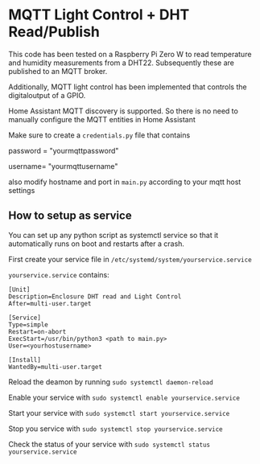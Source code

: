 # MQTT Light Control + DHT Read/Publish
This code has been tested on a Raspberry Pi Zero W to read temperature and humidity measurements from a DHT22. Subsequently these are published to an MQTT broker.

Additionally, MQTT light control has been implemented that controls the digitaloutput of a GPIO. 

Home Assistant MQTT discovery is supported. So there is no need to manually configure the MQTT entities in Home Assistant 

Make sure to create a `credentials.py` file that contains


password = "yourmqttpassword" 

username= "yourmqttusername"

also modify hostname and port in `main.py` according to your mqtt host settings

## How to setup as service 
You can set up any python script as systemctl service so that it automatically runs on boot and restarts after a crash. 

First create your service file in `/etc/systemd/system/yourservice.service`

`yourservice.service` contains:

```
[Unit]
Description=Enclosure DHT read and Light Control
After=multi-user.target

[Service]
Type=simple
Restart=on-abort
ExecStart=/usr/bin/python3 <path to main.py>
User=<yourhostusername> 

[Install]
WantedBy=multi-user.target
```
Reload the deamon by running `sudo systemctl daemon-reload`

Enable your service with `sudo systemctl enable yourservice.service`

Start your service with `sudo systemctl start yourservice.service`

Stop you service with `sudo systemctl stop yourservice.service`

Check the status of your service with `sudo systemctl status yourservice.service`